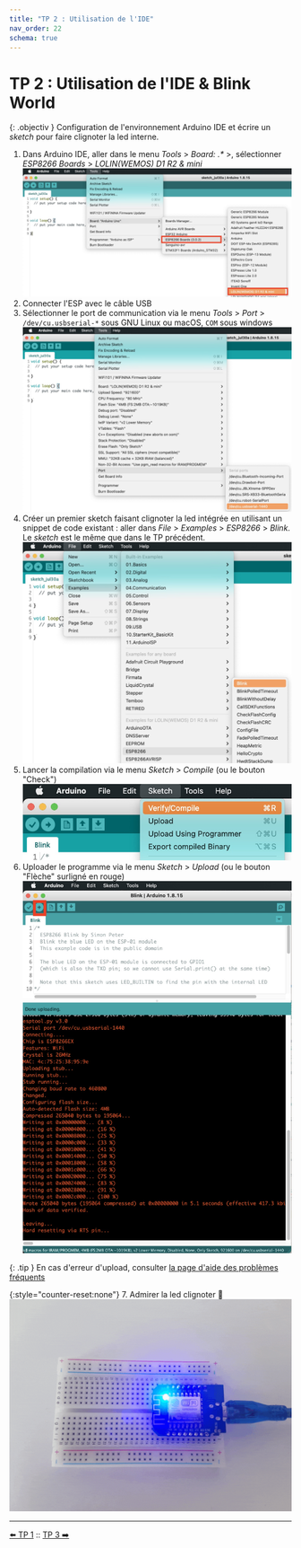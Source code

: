 ```yaml
---
title: "TP 2 : Utilisation de l'IDE"
nav_order: 22
schema: true
---
```


# TP 2 : Utilisation de l'IDE & Blink World

{: .objectiv }
Configuration de l'environnement Arduino IDE et écrire un _sketch_ pour faire clignoter la led interne.

1. Dans Arduino IDE, aller dans le menu _Tools_ > _Board: .*_ >, sélectionner _ESP8266 Boards_ > _LOLIN(WEMOS) D1 R2 & mini_
 ![select](resources/arduino-ide-board-select.jpg)
2. Connecter l'ESP avec le câble USB
3. Sélectionner le port de communication via le menu _Tools_ > _Port_ > `/dev/cu.usbserial-*` sous GNU Linux ou macOS, `COM` sous windows
 ![port](resources/arduino-ide-board-port.jpg)
4. Créer un premier sketch faisant clignoter la led intégrée en utilisant un snippet de code existant : aller dans _File_ > _Examples_ > _ESP8266_ > _Blink_. Le _sketch_ est le même que dans le TP précédent.
![port](resources/tp2-blink.jpg)
5. Lancer la compilation via le menu _Sketch_ > _Compile_ (ou le bouton "Check")![port](resources/tp2-compile.jpg)
6. Uploader le programme via le menu _Sketch_ > _Upload_ (ou le bouton "Flèche" surligné en rouge) ![port](resources/tp2-upload.jpg)

{: .tip }
En cas d'erreur d'upload, consulter [la page d'aide des problèmes fréquents](troubleshooting.md#erreur-dupload)

{:style="counter-reset:none"}
7. Admirer la led clignoter 🎉 ![clignote](resources/tp2-led-interne-clignote.gif)

----
[⬅️ TP 1](tp1.md) :: [TP 3 ➡️](tp3.md)
